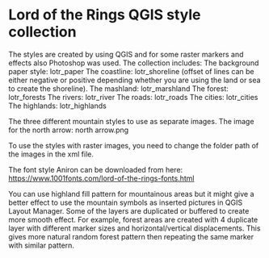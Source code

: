 # Lord of the Rings QGIS style collection

The styles are created by using QGIS and for some raster markers and effects also Photoshop was used.
The collection includes:
The background paper style: lotr_paper
The coastline: lotr_shoreline (offset of lines can be either negative or positive depending whether you are using the land or sea to create the shoreline).
The mashland: lotr_marshland
The forest: lotr_forests
The rivers: lotr_river
The roads: lotr_roads
The cities: lotr_cities
The highlands: lotr_highlands

The three different mountain styles to use as separate images.
The image for the north arrow: north arrow.png

To use the styles with raster images, you need to change the folder path of the images in the xml file.


The font style Aniron can be downloaded from here: https://www.1001fonts.com/lord-of-the-rings-fonts.html 

You can use highland fill pattern for mountainous areas but it might give a better effect to use the mountain symbols as inserted pictures in QGIS Layout Manager.
Some of the layers are duplicated or buffered to create more smooth effect. For example, forest areas are created with 4 duplicate layer with different marker sizes and horizontal/vertical displacements. This gives more natural random forest pattern then repeating the same marker with similar pattern.


